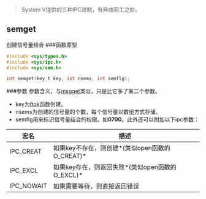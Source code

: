 >System V提供的三种IPC进制，有异曲同工之妙。

semget
-----
创建信号量结合
###函数原型
```c
#include <sys/types.h>
#include <sys/ipc.h>
#include <sys/sem.h>

int semget(key_t key, int nsems, int semflg);
```
###参数
参数含义，与[msgget](msgget)类似，只是比它多了第二个参数。  
* key为[ftok](ftok)函数创建。
* nsems为创建的信号量的个数，每个信号量以数组方式存储。
* semflg用来标识信号量结合的权限。如**0700**。此外还可以附加以下ipc参数：

|宏名|描述|
|---------|-------|
|IPC_CREAT|如果key不存在，则创建*(类似open函数的O_CREAT)*
|IPC_EXCL|如果key存在，则返回失败*(类似open函数的O_EXCL)*
|IPC_NOWAIT|如果需要等待，则直接返回错误
